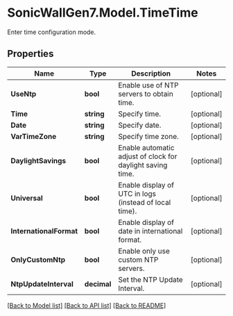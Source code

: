 # SonicWallGen7.Model.TimeTime
Enter time configuration mode.

## Properties

Name | Type | Description | Notes
------------ | ------------- | ------------- | -------------
**UseNtp** | **bool** | Enable use of NTP servers to obtain time. | [optional] 
**Time** | **string** | Specify time. | [optional] 
**Date** | **string** | Specify date. | [optional] 
**VarTimeZone** | **string** | Specify time zone. | [optional] 
**DaylightSavings** | **bool** | Enable automatic adjust of clock for daylight saving time. | [optional] 
**Universal** | **bool** | Enable display of UTC in logs (instead of local time). | [optional] 
**InternationalFormat** | **bool** | Enable display of date in international format. | [optional] 
**OnlyCustomNtp** | **bool** | Enable only use custom NTP servers. | [optional] 
**NtpUpdateInterval** | **decimal** | Set the NTP Update Interval. | [optional] 

[[Back to Model list]](../README.md#documentation-for-models) [[Back to API list]](../README.md#documentation-for-api-endpoints) [[Back to README]](../README.md)


